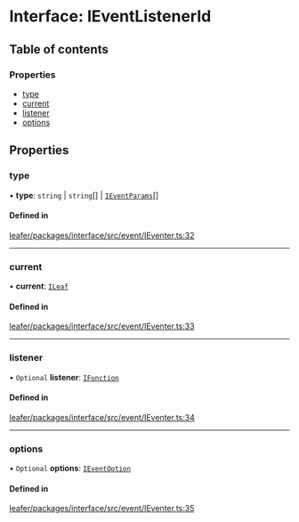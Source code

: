 # Interface: IEventListenerId

## Table of contents

### Properties

- [type](IEventListenerId.md#type)
- [current](IEventListenerId.md#current)
- [listener](IEventListenerId.md#listener)
- [options](IEventListenerId.md#options)

## Properties

### type

• **type**: `string` \| `string`[] \| [`IEventParams`](../modules.md#ieventparams)[]

#### Defined in

[leafer/packages/interface/src/event/IEventer.ts:32](https://github.com/leaferjs/leafer/blob/985f85e/packages/interface/src/event/IEventer.ts#L32)

___

### current

• **current**: [`ILeaf`](ILeaf.md)

#### Defined in

[leafer/packages/interface/src/event/IEventer.ts:33](https://github.com/leaferjs/leafer/blob/985f85e/packages/interface/src/event/IEventer.ts#L33)

___

### listener

• `Optional` **listener**: [`IFunction`](IFunction.md)

#### Defined in

[leafer/packages/interface/src/event/IEventer.ts:34](https://github.com/leaferjs/leafer/blob/985f85e/packages/interface/src/event/IEventer.ts#L34)

___

### options

• `Optional` **options**: [`IEventOption`](../modules.md#ieventoption)

#### Defined in

[leafer/packages/interface/src/event/IEventer.ts:35](https://github.com/leaferjs/leafer/blob/985f85e/packages/interface/src/event/IEventer.ts#L35)
